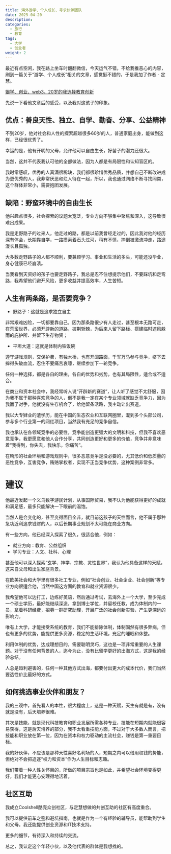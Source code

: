 ```yaml
---
title: 海外游学、个人成长、寻求伙伴团队
date: 2025-04-20
description: 
categories:
  - 旅行
  - 教育
tags:
  - 大学
  - 创业者
weight: 2
---
```



最近有点空闲，我在路上坐车时翻翻微信，今天运气不错，不给我推恶心的内容，刷到一篇关于“游学、个人成长”相关的文章，感觉挺不错的，于是我加了作者 - 定慧。

[辍学、创业、web3，20岁的我选择教育创新](https://mp.weixin.qq.com/s/HttLGTkPpTlupdQdV0ibYg)

先说一下看他文章后的感受，以及我对这孩子的印象。

## 优点：善良天性、独立、自学、勤奋、分享、公益精神

不到20岁，他对社会和人性的探索超越很多60岁的人，普通家庭出身，能做到这样，已经很优秀了。

幸运的是，他有开明的父母，允许他可以自由生长，好苗子的潜力还很大。

当然，这并不代表我认可他的全部做法，因为人都是有局限性和认知盲区的。

我时常感叹，优秀的人真滴很稀缺，我们都很珍惜优秀品质，并想自己不断改进成为更优秀的人，我非常厌恶和烂人待在一起，所以，我也通过网络不断寻找同类，这个群体非常小，需要抱团发展。


## 缺陷：野蛮环境中的自由生长

他兴趣点很多，社会探索的议题太宽泛，专业方向不够集中聚焦和深入，这导致很难出成果。

我是走野路子的过来人，他走过的路，都是以前我曾经走过的，因此我对他的经历深有体会，长期靠自学，一路摸索着石头过河，稍有不慎，摔倒被激流冲走，路途漫长且孤独。

大多数走野路子的人都不顺利，要兼顾学习、事业和生活的多头，可能还没毕业，身心健康已经崩溃。

当我看到天资好的孩子也要走野路子，我总是忍不住想提示他们，不要踩坑和走弯路，我希望他们避开风险，更多收益并提高效率，人生苦短。


## 人生有两条路，是否要竞争？

- 野路子：这就是追求独立自主

非常艰难凶险，一切都要靠自己，因为那条路很少有人走过，甚至根本无路可走，在荒蛮世界，必须开辟新的道路，披荆斩棘，为后来人留下路标、搭建临时遮风躲雨的庇护所、并留下生存物资；

- 平坦大道：这就是体制内铁饭碗

遵守游戏规则，交保护费，有独木桥，也有开阔路面，千军万马参与竞争，挤下去摔得头破血流，忍住不要痛苦哀嚎，继续参加下一轮竞争。

任何一种选择，都是各自的理由，各自的优势和劣势，也有其局限性，适合或不适合。

在商业和资本社会中，我经常听人说“开辟新的赛道”，让人听了感觉不太舒服，因为我不属于那种喜欢竞争的人，倒不是我一定在某个专业领域就缺乏竞争力，因为我赢了对手，他就没有生存机会了，给他留条活路，我主动让出赛道。

我以大专肄业的渣学历，能在中国的生态农业和互联网圈里，混到多个头部公司，参与多个行业第一的网红项目，当然我有充足的竞争自信。

我也承认在各领域竞争的必要性，竞争能创造更强大的文明和科技，但我不喜欢恶意竞争，我更愿意和他人合作分享，共同创造更好和更多的价值，竞争并非意味着“我得到，你失去，我快乐，你痛苦”。

在畸形的社会环境和游戏规则中，很多恶意竞争是没必要的，尤其低价和低质量的恶性竞争，互害竞争，贿赂掌权者，实现不正当竞争优势，这种案例非常多。


# 建议

他最近发起一个义乌数字游民计划，从事国际贸易，我不认为他能获得更好的成就和满足感，最多只能解决一下眼前的温饱。

当然人是会变化的，甚至变得面目全非，就目前这孩子的天性而言，他不属于那种急功近利追求钱财的人，以后长期事业规划不太可能在商业方向。

有一些方向，他已经深入探索了很久，很适合他，例如：

- 就业方向：教育、公益组织
- 学习专业：人文、社科、心理

甚至他可以深入探索“玄学、神学、宗教、灵性世界”，我认为他具备这样的天赋，这来自父母和出生家庭背景。

在欧美社会和大学里有很多社工专业，例如“社会创业、社会企业、社会创新”等专业方向很适合他，当然中国这方面的教育和就业资源很少。

我希望他可以边打工，边练好英语，然后通过考试，去海外上一个大学，至少完成一个硕士学历，最好能继续深造，拿到博士学位，并留校任教，成为体制内的一员，拿着科研经费，招募一群研究助理，开展广泛的社会创新实验，产生更深远的影响力。

唯有上大学，才能接受系统的教育，我们不能排除体制，体制固然有很多弊病，但也有更多的优势，能提供更多资源，稳定的生活环境，充足的睡眠和休整。

利用体制的优势，达成理想目的，需要聪明灵巧，这也是一项非常重要的人生课题。对于没有任何背景的人，迄今为止，没有比留学更好的出海方式，这是我的经验总结。

人总是趋利避害的，任何一种其他方式出海，都要付出更大的成本代价，我们当然要选性价比最好的方式。


## 如何挑选事业伙伴和朋友？

我的三观中，首先看人的本性，很大程度上，这是一种天赋，天生有就是有，没有就是没有，后天培养很难。

其次是技能，就是现代科技教育和职业发展所需各种专业，技能在短期内就能很容易获得，这是后天培养的部分，我不太看重技能方面，不过对于大多数人而言，把技能和职业放在第一位，因为在资本和权力驱动的主流社会，赚钱是第一重要目标。

我的好伙伴，不应该是那种天性喜好名利场的人，短期之内可以借用权钱的势能，但绝对不会把追逐“权力和资本”作为人生目标和志趣。

我们带着一种人性关怀目的，所做的项目宗旨也是如此，并希望社会环境变得更好，我们才能更心安理得地活着。


## 社区互助

我成立Coolshell酷壳众创社区，与定慧想做的共创互助的社区有高度重合。

我可以提供前车之鉴和避坑指南，也就是作为一个有经验的辅导员，能帮助到学生和父母。我还能提供创业资源和IT技术支持。

更多的细节，有待深入和持续的交流。

总之，我认定这个年轻小伙，以及他代表的群体是我想找的。
